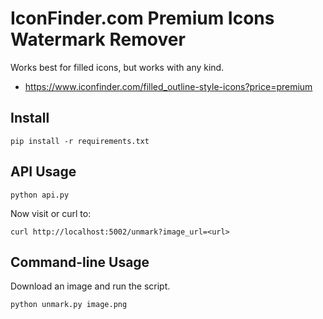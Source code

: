 # IconFinder.com Premium Icons Watermark Remover

Works best for filled icons, but works with any kind.

- https://www.iconfinder.com/filled_outline-style-icons?price=premium

## Install

```
pip install -r requirements.txt
```

## API Usage

```
python api.py
```

Now visit or curl to:

```
curl http://localhost:5002/unmark?image_url=<url>
```


## Command-line Usage

Download an image and run the script.

```
python unmark.py image.png
```
